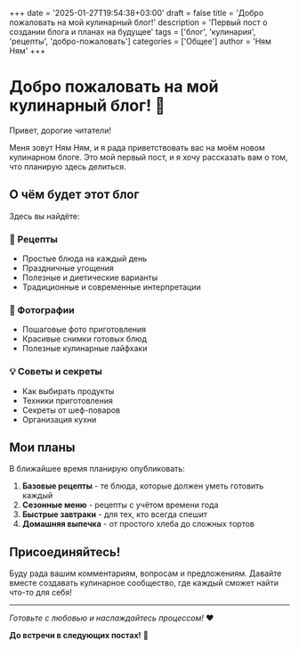+++
date = '2025-01-27T19:54:38+03:00'
draft = false
title = 'Добро пожаловать на мой кулинарный блог!'
description = 'Первый пост о создании блога и планах на будущее'
tags = ['блог', 'кулинария', 'рецепты', 'добро-пожаловать']
categories = ['Общее']
author = 'Ням Ням'
+++

# Добро пожаловать на мой кулинарный блог! 🍳

Привет, дорогие читатели! 

Меня зовут Ням Ням, и я рада приветствовать вас на моём новом кулинарном блоге. Это мой первый пост, и я хочу рассказать вам о том, что планирую здесь делиться.

## О чём будет этот блог

Здесь вы найдёте:

### 🥘 Рецепты
- Простые блюда на каждый день
- Праздничные угощения
- Полезные и диетические варианты
- Традиционные и современные интерпретации

### 📸 Фотографии
- Пошаговые фото приготовления
- Красивые снимки готовых блюд
- Полезные кулинарные лайфхаки

### 💡 Советы и секреты
- Как выбирать продукты
- Техники приготовления
- Секреты от шеф-поваров
- Организация кухни

## Мои планы

В ближайшее время планирую опубликовать:
1. **Базовые рецепты** - те блюда, которые должен уметь готовить каждый
2. **Сезонные меню** - рецепты с учётом времени года
3. **Быстрые завтраки** - для тех, кто всегда спешит
4. **Домашняя выпечка** - от простого хлеба до сложных тортов

## Присоединяйтесь!

Буду рада вашим комментариям, вопросам и предложениям. Давайте вместе создавать кулинарное сообщество, где каждый сможет найти что-то для себя!

---

*Готовьте с любовью и наслаждайтесь процессом!* ❤️

**До встречи в следующих постах!** 👋
